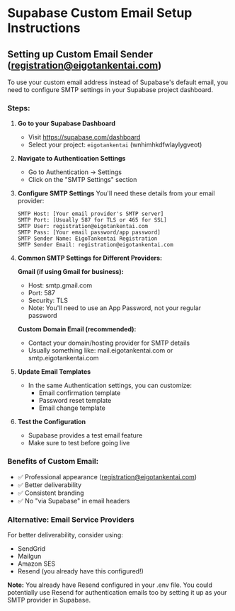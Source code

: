 # Supabase Custom Email Setup Instructions

## Setting up Custom Email Sender (registration@eigotankentai.com)

To use your custom email address instead of Supabase's default email, you need to configure SMTP settings in your Supabase project dashboard.

### Steps:

1. **Go to your Supabase Dashboard**
   - Visit https://supabase.com/dashboard
   - Select your project: `eigotankentai` (wnhimhkdfwlaylygveot)

2. **Navigate to Authentication Settings**
   - Go to Authentication → Settings
   - Click on the "SMTP Settings" section

3. **Configure SMTP Settings**
   You'll need these details from your email provider:
   
   ```
   SMTP Host: [Your email provider's SMTP server]
   SMTP Port: [Usually 587 for TLS or 465 for SSL]
   SMTP User: registration@eigotankentai.com
   SMTP Pass: [Your email password/app password]
   SMTP Sender Name: EigoTankentai Registration
   SMTP Sender Email: registration@eigotankentai.com
   ```

4. **Common SMTP Settings for Different Providers:**

   **Gmail (if using Gmail for business):**
   - Host: smtp.gmail.com
   - Port: 587
   - Security: TLS
   - Note: You'll need to use an App Password, not your regular password

   **Custom Domain Email (recommended):**
   - Contact your domain/hosting provider for SMTP details
   - Usually something like: mail.eigotankentai.com or smtp.eigotankentai.com

5. **Update Email Templates**
   - In the same Authentication settings, you can customize:
     - Email confirmation template
     - Password reset template
     - Email change template

6. **Test the Configuration**
   - Supabase provides a test email feature
   - Make sure to test before going live

### Benefits of Custom Email:
- ✅ Professional appearance (registration@eigotankentai.com)
- ✅ Better deliverability
- ✅ Consistent branding
- ✅ No "via Supabase" in email headers

### Alternative: Email Service Providers
For better deliverability, consider using:
- SendGrid
- Mailgun  
- Amazon SES
- Resend (you already have this configured!)

**Note:** You already have Resend configured in your .env file. You could potentially use Resend for authentication emails too by setting it up as your SMTP provider in Supabase.

